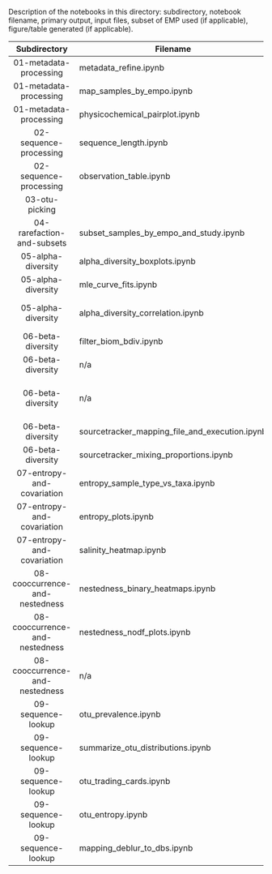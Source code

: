 Description of the notebooks in this directory: subdirectory, notebook filename, primary output, input files, subset of EMP used (if applicable), figure/table generated (if applicable).												
												
Subdirectory	|	Filename	|	Output	|	Input	|	Subset	|	Figure/Table	|	Notes
:-----:	|	-----	|	-----	|	-----	|	-----	|	-----	|	-----
01-metadata-processing	|	metadata_refine.ipynb	|	Merged mapping files	|	Many input files	|	n/a	|	n/a	|	
01-metadata-processing	|	map_samples_by_empo.ipynb	|	Map	|	emp_qiime_mapping_qc_filtered.tsv	|	qc_filtered	|	Fig 1b	|	
01-metadata-processing	|	physicochemical_pairplot.ipynb	|	Physicochemical pairplot	|	emp_qiime_mapping_qc_filtered.tsv	|	qc_filtered	|	Fig S1	|	
02-sequence-processing	|	sequence_length.ipynb	|	Sequence length	|	length_filtered_seqs_adaptor_cleanup.csv	|	all_emp	|	Fig S2	|	
02-sequence-processing	|	observation_table.ipynb	|	Sequence and OTU information	|	Biom files and summary files	|	n/a	|	n/a	|	
03-otu-picking	|		|		|		|		|		|	
04-rarefaction-and-subsets	|	subset_samples_by_empo_and_study.ipynb	|	Subsets	|	emp_qiime_mapping_all_emp	|	all_emp	|	Fig S13	|	
05-alpha-diversity	|	alpha_diversity_boxplots.ipynb	|	Alpha-diversity boxplots	|	emp_deblur_90bp.qc_filtered.biom, closed-ref gg and silva tables	|	qc_filtered	|	Figs 1c, S4	|	
05-alpha-diversity	|	mle_curve_fits.ipynb	|	Laplace distributions	|	emp_deblur_90bp.qc_filtered.rare_5000.biom	|	qc_filtered	|	Fig 1d	|	
05-alpha-diversity	|	alpha_diversity_correlation.ipynb	|	Laplace distributions by sample type	|	emp_deblur_90bp.qc_filtered.rare_5000.biom	|	qc_filtered	|	Fig S9	|	
06-beta-diversity	|	filter_biom_bdiv.ipynb	|	Beta-diversity results	|	emp_deblur_90bp.qc_filtered.biom	|	qc_filtered	|	Fig 1e	|	
06-beta-diversity	|	n/a	|	PCoA plots	|	emp_deblur_90bp.qc_filtered.biom	|	qc_filtered	|	Figs 1e, S5, S7	|	
06-beta-diversity	|	n/a	|	Random forest	|	training: emp_deblur_90bp.subset_2k.rare_5000.biom, classifying: emp_deblur_90bp.qc_filtered.rare_5000.biom	|	subset_2k	|	Table S4	|	
06-beta-diversity	|	sourcetracker_mapping_file_and_execution.ipynb	|	SourceTracker 2	|	emp_deblur_90bp.qc_filtered.rare_5000.biom	|	qc_filtered	|	Fig S6	|	
06-beta-diversity	|	sourcetracker_mixing_proportions.ipynb	|	SourceTracker 2	|	emp_deblur_90bp.qc_filtered.rare_5000.biom	|	qc_filtered	|	Fig S6	|	
07-entropy-and-covariation	|	entropy_sample_type_vs_taxa.ipynb	|	Entropy	|	emp_deblur_90bp.subset_2k.rare_5000.biom	|	subset_2k	|	Fig 3b	|	
07-entropy-and-covariation	|	entropy_plots.ipynb	|	Entropy	|	emp_deblur_90bp.subset_2k.rare_5000.biom	|	subset_2k	|	Fig 3b	|	
07-entropy-and-covariation	|	salinity_heatmap.ipynb	|	Salinity heatmap	|	emp_deblur_90bp.qc_filtered.biom	|	qc_filtered	|	Fig S8	|	
08-cooccurrence-and-nestedness	|	nestedness_binary_heatmaps.ipynb	|	Nestedness heatmaps	|	emp_deblur_90bp.subset_2k.rare_5000.biom	|	subset_2k	|	Fig 2a	|	Additional code [here](https://github.com/jladau/JavaSource/tree/master/Autocorrelation/src/edu/ucsf/Nestedness) and [here](https://github.com/jladau/JavaSource/tree/master/Shared/src/edu/ucsf/base)
08-cooccurrence-and-nestedness	|	nestedness_nodf_plots.ipynb	|	Nestedness NODF plots	|	emp_deblur_90bp.subset_2k.rare_5000.biom	|	subset_2k	|	Figs 2b, S11	|	Additional code [here](https://github.com/jladau/JavaSource/tree/master/Autocorrelation/src/edu/ucsf/Nestedness) and [here](https://github.com/jladau/JavaSource/tree/master/Shared/src/edu/ucsf/base)
08-cooccurrence-and-nestedness	|	n/a	|	Co-occurrence	|	emp_deblur_90bp.subset_2k.rare_5000.biom	|	subset_2k	|	Fig 2c	|	
09-sequence-lookup	|	otu_prevalence.ipynb	|	Tag sequence histogram	|	emp_deblur_90bp.qc_filtered.rare_5000.biom	|	qc_filtered	|	Fig S3	|	
09-sequence-lookup	|	summarize_otu_distributions.ipynb	|	Table of tag sequence distributions	|	emp_deblur_90bp.subset_2k.rare_5000.biom	|	subset_2k	|	Table 1	|	
09-sequence-lookup	|	otu_trading_cards.ipynb	|	EMP trading cards	|	emp_deblur_90bp.subset_2k.rare_5000.biom	|	subset_2k	|	Fig 14	|	
09-sequence-lookup	|	otu_entropy.ipynb	|	List of tag sequences with high entropy	|	emp_deblur_90bp.subset_2k.rare_5000.biom	|	subset_2k	|	Fig 14, Table 1	|	
09-sequence-lookup	|	mapping_deblur_to_dbs.ipynb	|	Overlap of EMP with GG and Silva	|	emp_deblur_90bp.qc_filtered.biom	|	qc_filtered	|	n/a	|	
